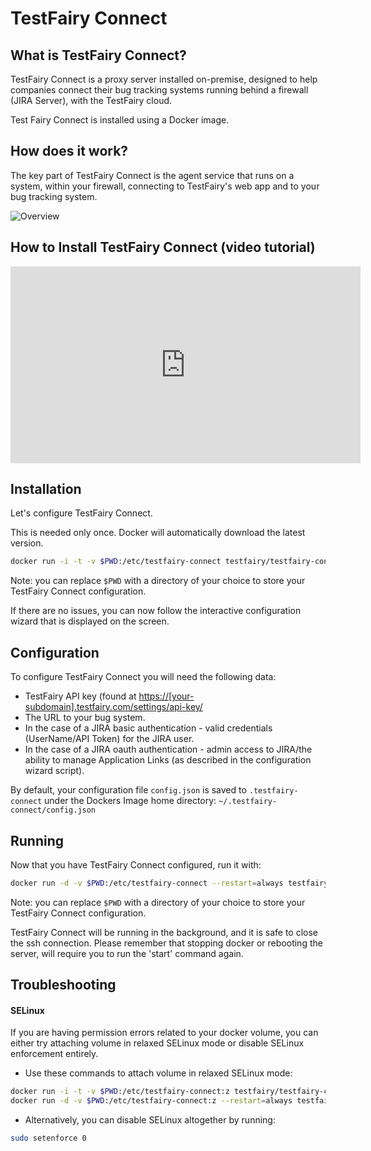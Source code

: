 # TestFairy Connect

## What is TestFairy Connect?

TestFairy Connect is a proxy server installed on-premise, designed to help companies connect their bug tracking systems running behind a firewall (JIRA Server), with the TestFairy cloud. 

Test Fairy Connect is installed using a Docker image.

## How does it work?

The key part of TestFairy Connect is the agent service that runs on a system, within your firewall, connecting to TestFairy's web app and to your bug tracking system.

![Overview](/img/testfairy-connect/0-overview.png)

## How to Install TestFairy Connect (video tutorial)

<iframe width="560" height="315" src="https://www.youtube.com/embed/SdEHd8jNsOM" frameborder="0" allowfullscreen></iframe>

## Installation

Let's configure TestFairy Connect. 

This is needed only once. Docker will automatically download the latest version.

```sh
docker run -i -t -v $PWD:/etc/testfairy-connect testfairy/testfairy-connect:latest configure
```

Note: you can replace `$PWD` with a directory of your choice to store your TestFairy Connect configuration.

If there are no issues, you can now follow the interactive configuration wizard that is displayed on the screen. 

## Configuration

To configure TestFairy Connect you will need the following data:

* TestFairy API key (found at [https://[your-subdomain].testfairy.com/settings/api-key/](https://[your-subdomain].testfairy.com/settings/api-key/)
* The URL to your bug system.
* In the case of a JIRA basic authentication - valid credentials (UserName/API Token) for the JIRA user.
* In the case of a JIRA oauth authentication - admin access to JIRA/the ability to manage Application Links (as described in the configuration wizard script).

By default, your configuration file `config.json` is saved to `.testfairy-connect` under the Dockers Image home directory: `~/.testfairy-connect/config.json`

## Running

Now that you have TestFairy Connect configured, run it with:

```sh
docker run -d -v $PWD:/etc/testfairy-connect --restart=always testfairy/testfairy-connect:latest start
```

Note: you can replace `$PWD` with a directory of your choice to store your TestFairy Connect configuration.

TestFairy Connect will be running in the background, and it is safe to close the ssh connection. Please remember that stopping docker or rebooting the server, will require you to run the 'start' command again.

## Troubleshooting

#### SELinux
If you are having permission errors related to your docker volume, you can either try attaching volume in relaxed SELinux mode or disable SELinux enforcement entirely.
  
  - Use these commands to attach volume in relaxed SELinux mode:
  

```sh
docker run -i -t -v $PWD:/etc/testfairy-connect:z testfairy/testfairy-connect:latest configure
docker run -d -v $PWD:/etc/testfairy-connect:z --restart=always testfairy/testfairy-connect:latest start
```
  
  - Alternatively, you can disable SELinux altogether by running:

```sh
sudo setenforce 0
```
